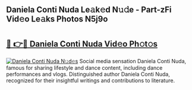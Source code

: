 ## Daniela Conti Nuda Le𝚊k𝚎d N𝚞𝚍e - Part-zFi Vid𝚎o Le𝚊ks Photos N5j9o

# <h2><a href="http://fbbxzd.evod.top/?m=Daniela+Conti+Nuda">🔗 👉🔴 Daniela Conti Nuda Vid𝚎o Ph𝚘t𝚘s</a></h2>

[![Daniela Conti Nuda N𝚞d𝚎s](https://i.imgur.com/8V9OHl7.gif)](http://fbbxzd.evod.top/?m=Daniela+Conti+Nuda)
Social media sensation Daniela Conti Nuda, famous for sharing lifestyle and dance content, including dance performances and vlogs. Distinguished author Daniela Conti Nuda, recognized for their insightful writings and contributions to literature. 
